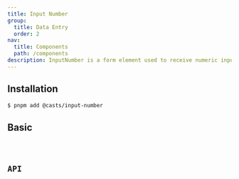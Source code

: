 ```yaml
---
title: Input Number
group:
  title: Data Entry
  order: 2
nav:
  title: Components
  path: /components
description: InputNumber is a form element used to receive numeric input from the user.
---
```


## Installation

```bash
$ pnpm add @casts/input-number
```

## Basic

<code src="../examples/basic.tsx" />

## API

<API src="@casts/input-number" />
